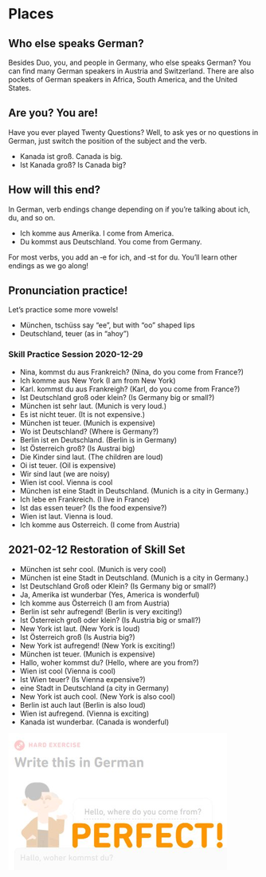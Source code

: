 # Places

## Who else speaks German?
Besides Duo, you, and people in Germany, who else speaks German? You can find many German speakers in Austria and Switzerland. There are also pockets of German speakers in Africa, South America, and the United States. 

## Are you? You are!
Have you ever played Twenty Questions?  Well, to ask yes or no questions in German, just switch the position of the subject
 and the verb. 
* Kanada ist groß. Canada is big.
* Ist Kanada groß? Is Canada big?

## How will this end?
In German, verb endings change depending on if you’re talking about ich, du, and so on.
* Ich komme aus Amerika. I come from America.
* Du kommst aus Deutschland. You come from Germany.

For most verbs, you add an ‑e for ich, and ‑st for du. You’ll learn other endings as we go along!

## Pronunciation practice!
Let’s practice some more vowels!
* München, tschüss say “ee”, but with “oo” shaped lips
* Deutschland, teuer (as in “ahoy”)


### Skill Practice Session 2020-12-29
* Nina, kommst du aus Frankreich? (Nina, do you come from France?)
* Ich komme aus New York (I am from New York)
* Karl. kommst du aus Frankreigh? (Karl, do you come from France?)
* Ist Deutschland groß oder klein? (Is Germany big or small?) 
* München ist sehr laut. (Munich is very loud.)
* Es ist nicht teuer. (It is not expensive.)
* München ist teuer. (Munich is expensive)
* Wo ist Deutschland? (Where is Germany?) 
* Berlin ist en Deutschland. (Berlin is in Germany)
* Ist Österreich groß? (Is Austrai big)
* Die Kinder sind laut. (The children are loud)
* Oi ist teuer. (Oil is expensive)
* Wir sind laut (we are noisy)
* Wien ist cool. Vienna is cool
* München ist eine Stadt in Deutschland. (Munich is a city in Germany.)
* Ich lebe en Frankreich. (I live in France)
* Ist  das essen teuer? (Is the food expensive?) 
* Wien ist laut. Vienna is loud.
* Ich komme aus Osterreich. (I come from Austria)


## 2021-02-12 Restoration of Skill Set 
* München ist sehr cool. (Munich is very cool)
* München ist eine Stadt in Deutschland. (Munich is a city in Germany.)
* Ist Deutschland Groß oder Klein? (Is Germany big or small?) 
* Ja, Amerika ist wunderbar (Yes, America is wonderful)
* Ich komme aus Österreich (I am from Austria)
* Berlin ist sehr aufregend! (Berlin is very exciting!)
* Ist Österreich groß oder klein? (Is Austria big or small?)
* New York ist laut. (New York is loud)
* Ist Österreich groß (Is Austria big?)
* New York ist aufregend! (New York is exciting!)
* München ist teuer. (Munich is expensive)
* Hallo, woher kommst du? (Hello, where are you from?)
* Wien ist cool (Vienna is cool)
* Ist Wien teuer? (Is Vienna expensive?)
* eine Stadt in Deutschland  (a city in Germany)
* New York ist auch cool. (New York is also cool)
* Berlin ist auch laut (Berlin is also loud)
* Wien ist aufregend. (Vienna is exciting)
* Kanada ist wunderbar. (Canada is wonderful)

![Perfect](https://github.com/EO4wellness/T-I-L/blob/main/polyglot/aleman/Castle-1/Images/2021-02-12-places.jpg)
